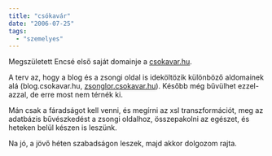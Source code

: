 ```yaml
---
title: "csókavár"
date: "2006-07-25"
tags: 
  - "szemelyes"
---
```


Megszületett Encsé első saját domainje a [csokavar.hu](https://csokavar.hu/).

A terv az, hogy a blog és a zsongi oldal is ideköltözik különböző aldomainek alá (blog.csokavar.hu, [zsonglor.csokavar.hu](http://zsonglor.csokavar.hu/)). Később még bűvülhet ezzel-azzal, de erre most nem térnék ki.

Mán csak a fáradságot kell venni, és megírni az xsl transzformációt, meg az adatbázis bűvészkedést a zsongi oldalhoz, összepakolni az egészet, és heteken belül készen is leszünk.

Na jó, a jövő héten szabadságon leszek, majd akkor dolgozom rajta.
